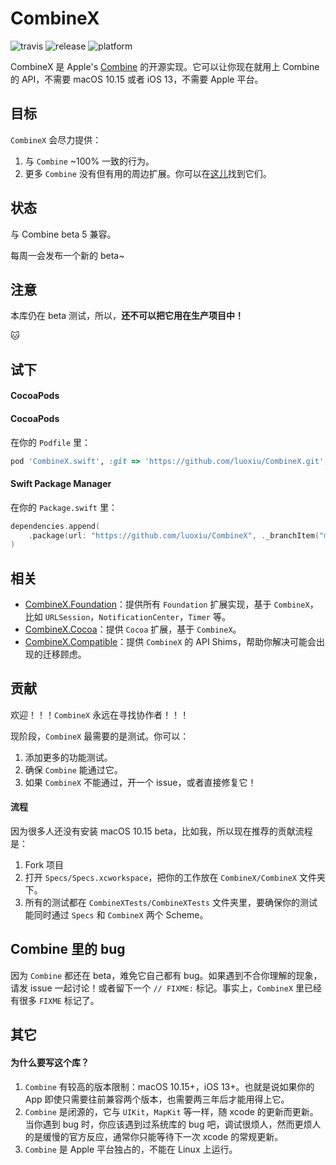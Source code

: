 # CombineX

![travis](https://img.shields.io/travis/luoxiu/CombineX.svg)
![release](https://img.shields.io/github/release-pre/luoxiu/combinex)
![platform](https://img.shields.io/badge/platform-ios%20%7C%20macos%20%7C%20watchos%20%7C%20tvos%20%7C%20linux-lightgrey)

CombineX 是 Apple's [Combine](https://developer.apple.com/documentation/combine) 的开源实现。它可以让你现在就用上 Combine 的 API，不需要 macOS 10.15 或者 iOS 13，不需要 Apple 平台。

## 目标

`CombineX` 会尽力提供：

1. 与 `Combine` ~100% 一致的行为。
2. 更多 `Combine` 没有但有用的周边扩展。你可以在[这儿](https://github.com/CombineXCommunity)找到它们。

## 状态

与 Combine beta 5 兼容。

每周一会发布一个新的 beta~

## 注意

本库仍在 beta 测试，所以，**还不可以把它用在生产项目中！**

🐱

## 试下

#### CocoaPods

#### CocoaPods

在你的 `Podfile` 里：

```ruby
pod 'CombineX.swift', :git => 'https://github.com/luoxiu/CombineX.git', :branch => 'master'
```

#### Swift Package Manager

在你的 `Package.swift` 里：

```swift
dependencies.append(
    .package(url: "https://github.com/luoxiu/CombineX", ._branchItem("master"))
)
```

## 相关

- [CombineX.Foundation](https://github.com/luoxiu/CombineX.Foundation)：提供所有 `Foundation` 扩展实现，基于 `CombineX`，比如 `URLSession`，`NotificationCenter`，`Timer` 等。
- [CombineX.Cocoa](https://github.com/luoxiu/CombineX.Foundation)：提供 `Cocoa` 扩展，基于 `CombineX`。
- [CombineX.Compatible](https://github.com/CombineXCommunity/CombineX.Compatible)：提供 `CombineX` 的 API Shims，帮助你解决可能会出现的迁移顾虑。


## 贡献

欢迎！！！`CombineX` 永远在寻找协作者！！！

现阶段，`CombineX` 最需要的是测试。你可以：

1. 添加更多的功能测试。
2. 确保 `Combine` 能通过它。
3. 如果 `CombineX` 不能通过，开一个 issue，或者直接修复它！

#### 流程

因为很多人还没有安装 macOS 10.15 beta，比如我，所以现在推荐的贡献流程是：

1. Fork 项目
2. 打开 `Specs/Specs.xcworkspace`，把你的工作放在 `CombineX/CombineX` 文件夹下。
3. 所有的测试都在 `CombineXTests/CombineXTests` 文件夹里，要确保你的测试能同时通过 `Specs` 和 `CombineX` 两个 Scheme。

## Combine 里的 bug

因为 `Combine` 都还在 beta，难免它自己都有 bug。如果遇到不合你理解的现象，请发 issue 一起讨论！或者留下一个 `// FIXME:` 标记。事实上，`CombineX` 里已经有很多 `FIXME` 标记了。

## 其它

#### 为什么要写这个库？

1. `Combine` 有较高的版本限制：macOS 10.15+，iOS 13+。也就是说如果你的 App 即使只需要往前兼容两个版本，也需要两三年后才能用得上它。
2. `Combine` 是闭源的，它与 `UIKit`，`MapKit` 等一样，随 xcode 的更新而更新。当你遇到 bug 时，你应该遇到过系统库的 bug 吧，调试很烦人，然而更烦人的是缓慢的官方反应，通常你只能等待下一次 xcode 的常规更新。
3. `Combine` 是 Apple 平台独占的，不能在 Linux 上运行。
